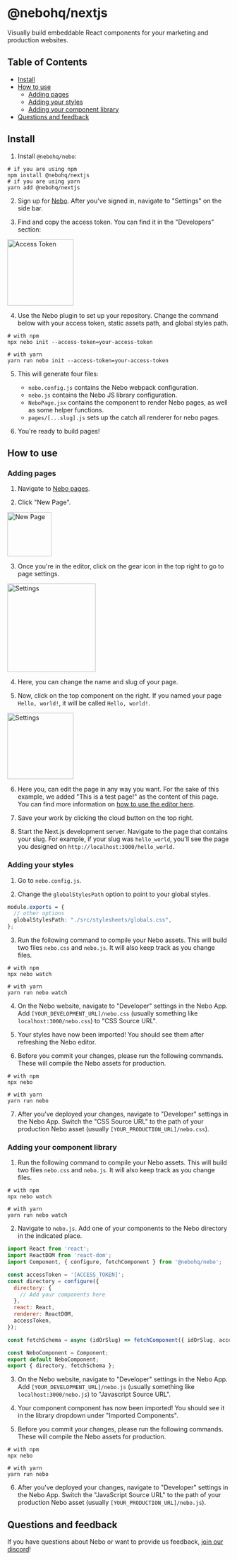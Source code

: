 # @nebohq/nextjs

Visually build embeddable React components for your marketing and production websites.

## Table of Contents
- [Install](#install)
- [How to use](#how-to-use)
    - [Adding pages](#adding-pages)
    - [Adding your styles](#adding-your-styles)
    - [Adding your component library](#adding-your-component-library)
- [Questions and feedback](#questions-and-feedback)

## Install
1. Install `@nebohq/nebo`:
```shell
# if you are using npm
npm install @nebohq/nextjs
# if you are using yarn
yarn add @nebohq/nextjs
```

2. Sign up for [Nebo](https://app.nebohq.com/users/sign_up). After you've signed in, navigate to "Settings" on the side bar.

3. Find and copy the access token. You can find it in the "Developers" section:

<img alt="Access Token" height="150px" src="https://res.cloudinary.com/hzimreaxl/image/upload/v1622158327/setup-developers.png"/>

4. Use the Nebo plugin to set up your repository. Change the command below with your access token, static assets path, and global styles path.

```shell
# with npm
npx nebo init --access-token=your-access-token

# with yarn
yarn run nebo init --access-token=your-access-token
```

5. This will generate four files:
   
    - `nebo.config.js` contains the Nebo webpack configuration.
    - `nebo.js` contains the Nebo JS library configuration.
    - `NeboPage.jsx` contains the component to render Nebo pages, as well as some helper functions.
    - `pages/[...slug].js` sets up the catch all renderer for nebo pages.
    

6. You're ready to build pages!

## How to use
### Adding pages
1. Navigate to [Nebo pages](https://app.nebohq.com/pages).

2. Click "New Page".

<img alt="New Page" height="100px" src="https://res.cloudinary.com/hzimreaxl/image/upload/v1622250220/setup-new_page.png"/>

3. Once you're in the editor, click on the gear icon in the top right to go to page settings.

<img alt="Settings" height="200px" src="https://res.cloudinary.com/hzimreaxl/image/upload/v1622250448/setup-settings.png"/>

4. Here, you can change the name and slug of your page.
   
5. Now, click on the top component on the right. If you named your page `Hello, world!`, it will be called `Hello, world!`.

<img alt="Settings" height="150px" src="https://res.cloudinary.com/hzimreaxl/image/upload/v1622251123/setup-editor.png"/>

6. Here you, can edit the page in any way you want. For the sake of this example, we added "This is a test page!" as the content of this page.
   You can find more information on [how to use the editor here](https://nebohq.com/docs/editor).

7. Save your work by clicking the cloud button on the top right.

8. Start the Next.js development server. Navigate to the page that contains your slug. For example, if your slug was `hello_world`, you'll see the page you designed on `http://localhost:3000/hello_world.` 

### Adding your styles
1. Go to `nebo.config.js`.

2. Change the `globalStylesPath` option to point to your global styles.

```scss
module.exports = {
  // other options
  globalStylesPath: "./src/stylesheets/globals.css",
};
```

3. Run the following command to compile your Nebo assets. This will build two files `nebo.css` and `nebo.js`. It will also keep track as you change files.
```shell
# with npm
npx nebo watch

# with yarn
yarn run nebo watch
```

4. On the Nebo website, navigate to "Developer" settings in the Nebo App. Add `[YOUR_DEVELOPMENT_URL]/nebo.css` (usually something like `localhost:3000/nebo.css`) to "CSS Source URL".

5. Your styles have now been imported! You should see them after refreshing the Nebo editor.

6. Before you commit your changes, please run the following commands. These will compile the Nebo assets for production.
```shell
# with npm
npx nebo

# with yarn
yarn run nebo
```

7. After you've deployed your changes, navigate to "Developer" settings in the Nebo App. Switch the "CSS Source URL" to the path of your production Nebo asset (usually `[YOUR_PRODUCTION_URL]/nebo.css`).


### Adding your component library
1. Run the following command to compile your Nebo assets. This will build two files `nebo.css` and `nebo.js`. It will also keep track as you change files.
```shell
# with npm
npx nebo watch

# with yarn
yarn run nebo watch
```

2. Navigate to `nebo.js`. Add one of your components to the Nebo directory in the indicated place.

```js
import React from 'react';
import ReactDOM from 'react-dom';
import Component, { configure, fetchComponent } from '@nebohq/nebo';

const accessToken = '[ACCESS_TOKEN]';
const directory = configure({
  directory: {
    // Add your components here
  },
  react: React,
  renderer: ReactDOM,
  accessToken,
});

const fetchSchema = async (idOrSlug) => fetchComponent({ idOrSlug, accessToken });

const NeboComponent = Component;
export default NeboComponent;
export { directory, fetchSchema };
``` 

3. On the Nebo website, navigate to "Developer" settings in the Nebo App. Add `[YOUR_DEVELOPMENT_URL]/nebo.js` (usually something like `localhost:3000/nebo.js`) to "Javascript Source URL".

4. Your component component has now been imported! You should see it in the library dropdown under "Imported Components".

5. Before you commit your changes, please run the following commands. These will compile the Nebo assets for production.
```shell
# with npm
npx nebo

# with yarn
yarn run nebo
```

6. After you've deployed your changes, navigate to "Developer" settings in the Nebo App. Switch the "JavaScript Source URL" to the path of your production Nebo asset (usually `[YOUR_PRODUCTION_URL]/nebo.js`).

## Questions and feedback
If you have questions about Nebo or want to provide us feedback, [join our discord](https://discord.gg/eYZZkJV992)!
